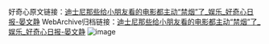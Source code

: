 好奇心原文链接：[迪士尼那些给小朋友看的电影都主动“禁烟”了_娱乐_好奇心日报-晏文静](https://www.qdaily.com/articles/7458.html)
WebArchive归档链接：[迪士尼那些给小朋友看的电影都主动“禁烟”了_娱乐_好奇心日报-晏文静](http://web.archive.org/web/20190623172343/https://www.qdaily.com/articles/7458.html)
![image](http://ww3.sinaimg.cn/large/007d5XDply1g3wjhp7bdxj30u02i57wh)
